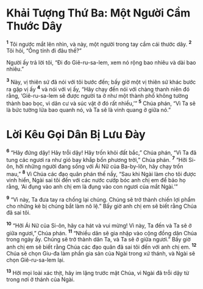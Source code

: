 # Khải Tượng Thứ Ba: Một Người Cầm Thước Dây
<sup><b>1</b></sup> Tôi ngước mắt lên nhìn, và này, một người trong tay cầm cái thước dây. <sup><b>2</b></sup> Tôi hỏi, “Ông tính đi đâu thế?”

Người ấy trả lời tôi, “Ði đo Giê-ru-sa-lem, xem nó rộng bao nhiêu và dài bao nhiêu.”

<sup><b>3</b></sup> Này, vị thiên sứ đã nói với tôi bước đến; bấy giờ một vị thiên sứ khác bước ra gặp vị ấy <sup><b>4</b></sup> và nói với vị ấy, “Hãy chạy đến nói với chàng thanh niên đó rằng, ‘Giê-ru-sa-lem sẽ được người ta ở như một thành phố không tường thành bao bọc, vì dân cư và súc vật ở đó rất nhiều,’” <sup><b>5</b></sup> Chúa phán, “Vì Ta sẽ là bức tường lửa bao quanh nó, và Ta sẽ là vinh quang ở giữa nó.”


# Lời Kêu Gọi Dân Bị Lưu Ðày
<sup><b>6</b></sup> “Hãy đứng dậy! Hãy trỗi dậy! Hãy trốn khỏi đất bắc,” Chúa phán, “Vì Ta đã tung các ngươi ra như gió bay khắp bốn phương trời,” Chúa phán. <sup><b>7</b></sup> “Hỡi Si-ôn, hỡi những người đang sống với Ái Nữ của Ba-by-lôn, hãy chạy trốn mau,” <sup><b>8</b></sup> Vì Chúa các đạo quân phán thế nầy, “Sau khi Ngài làm cho tôi được vinh hiển, Ngài sai tôi đến với các nước cướp bóc anh chị em để bảo họ rằng, ‘Ai đụng vào anh chị em là đụng vào con ngươi của mắt Ngài.’”

<sup><b>9</b></sup> “Vì này, Ta đưa tay ra chống lại chúng. Chúng sẽ trở thành chiến lợi phẩm cho những kẻ bị chúng bắt làm nô lệ.” Bấy giờ anh chị em sẽ biết rằng Chúa đã sai tôi.

<sup><b>10</b></sup> “Hỡi Ái Nữ của Si-ôn, hãy ca hát và vui mừng! Vì này, Ta đến và Ta sẽ ở giữa ngươi,” Chúa phán. <sup><b>11</b></sup> “Nhiều dân sẽ gia nhập vào cộng đồng dân Chúa trong ngày ấy. Chúng sẽ trở thành dân Ta, và Ta sẽ ở giữa ngươi.” Bấy giờ anh chị em sẽ biết rằng Chúa các đạo quân đã sai tôi đến với anh chị em. <sup><b>12</b></sup> Chúa sẽ chọn Giu-đa làm phần gia sản của Ngài trong xứ thánh, và Ngài sẽ chọn Giê-ru-sa-lem lại.

<sup><b>13</b></sup> Hỡi mọi loài xác thịt, hãy im lặng trước mặt Chúa, vì Ngài đã trỗi dậy từ trong nơi ở thánh của Ngài.